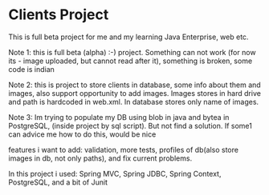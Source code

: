 Clients Project 
===============================
This is full beta project for me and my learning Java Enterprise, web etc.

Note 1: this is full beta (alpha) :-) project. Something can not work (for now its - image uploaded, but cannot read after it), something is broken, some code is indian

Note 2: this is project to store clients in database, some info about them and images, also support opportunity to add images. 
Images stores in hard drive and path is hardcoded in web.xml. In database stores only name of images.

Note 3: Im trying to populate my DB using blob in java and bytea in PostgreSQL, (inside project by sql script). But not find a solution. If some1 can advice me how to do this, would be nice

features i want to add: validation, more tests, profiles of db(also store images in db, not only paths), and fix current problems.

In this project i used: Spring MVC, Spring JDBC, Spring Context, PostgreSQL, and a bit of Junit